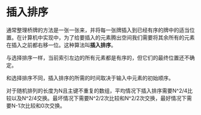 # 插入排序

通常整理桥牌的方法是一张一张来，并将每一张牌插入到已经有序的牌中的适当位置。在计算机中实现中，为了给要插入的元素腾出空间我们需要将其余所有的元素在插入之前都右移一位。这种算法叫**插入排序**。

与选择排序一样，当前索引左边的所有元素都是有序的，但它们的最终位置还不确定。

和选择排序不同，插入排序的所需的时间取决于输入中元素的初始顺序。

对于随机排列的长度为N且主键不重复的数组，平均情况下插入排序需要N^2/4比较以及N^2/4交换。最坏情况下需要N^2/2次比较和N^2/2次交换，最好情况下需要N-1次比较和0次交换。